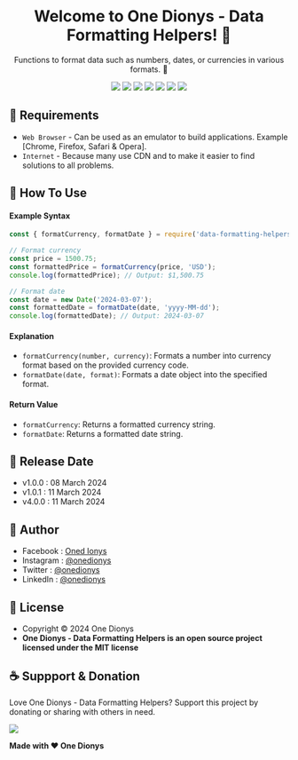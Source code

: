 <h1 align="center">Welcome to One Dionys - Data Formatting Helpers! 👋 </h1>

<p align="center">Functions to format data such as numbers, dates, or currencies in various formats. 💖 </p>

<p align="center">
<img src="https://img.shields.io/github/contributors/onedionys/onedionys-data-formatting-helpers?style=flat-square">
<img src="https://img.shields.io/github/issues/onedionys/onedionys-data-formatting-helpers?style=flat-square">
<img src="https://img.shields.io/github/stars/onedionys/onedionys-data-formatting-helpers?style=flat-square"> 
<img src="https://img.shields.io/github/forks/onedionys/onedionys-data-formatting-helpers?style=flat-square">
<img src="https://img.shields.io/github/last-commit/onedionys/onedionys-data-formatting-helpers.svg?style=flat-square">
<img src="https://img.shields.io/github/languages/code-size/onedionys/onedionys-data-formatting-helpers?style=flat-square">
<img src="https://img.shields.io/github/license/onedionys/onedionys-data-formatting-helpers?style=flat-square">
</p>

## 💾 Requirements

* `Web Browser` - Can be used as an emulator to build applications. Example [Chrome, Firefox, Safari & Opera].
* `Internet` - Because many use CDN and to make it easier to find solutions to all problems.

## 🎯 How To Use

#### Example Syntax

```javascript
const { formatCurrency, formatDate } = require('data-formatting-helpers');

// Format currency
const price = 1500.75;
const formattedPrice = formatCurrency(price, 'USD');
console.log(formattedPrice); // Output: $1,500.75

// Format date
const date = new Date('2024-03-07');
const formattedDate = formatDate(date, 'yyyy-MM-dd');
console.log(formattedDate); // Output: 2024-03-07
```

#### Explanation

* `formatCurrency(number, currency)`: Formats a number into currency format based on the provided currency code.
* `formatDate(date, format)`: Formats a date object into the specified format.

#### Return Value

* `formatCurrency`: Returns a formatted currency string.
* `formatDate`: Returns a formatted date string.

## 📆 Release Date

* v1.0.0 : 08 March 2024
* v1.0.1 : 11 March 2024
* v4.0.0 : 11 March 2024

## 🧑 Author

* Facebook : <a href="https://www.facebook.com/theonedionys"> Oned Ionys</a>
* Instagram : <a href="https://www.instagram.com/onedionys/"> @onedionys</a>
* Twitter : <a href="https://twitter.com/onedionys"> @onedionys</a>
* LinkedIn :  <a href="https://www.linkedin.com/in/onedionys/"> @onedionys</a>

## 📝 License

* Copyright © 2024 One Dionys
* **One Dionys - Data Formatting Helpers is an open source project licensed under the MIT license**

## ☕️ Suppport & Donation

Love One Dionys - Data Formatting Helpers? Support this project by donating or sharing with others in need.

<a href="https://www.buymeacoffee.com/onedionys"><img src="https://img.shields.io/badge/Buy_Me_A_Coffee-FFDD00?style=for-the-badge&logo=buy-me-a-coffee&logoColor=black"/> </a>

**Made with ❤️ One Dionys**
